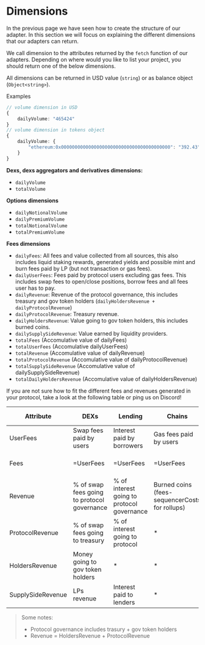 # Dimensions

In the previous page we have seen how to create the structure of our adapter. In this section we will focus on explaining the different dimensions that our adapters can return.

We call dimension to the attributes returned by the `fetch` function of our adapters. Depending on where would you like to list your project, you should return one of the below dimensions.

All dimensions can be returned in USD value (`string`) or as balance object (`Object<string>`).

Examples

```typescript
// volume dimension in USD
{
    dailyVolume: "465424"
}
// volume dimension in tokens object
{
    dailyVolume: {
        "ethereum:0x0000000000000000000000000000000000000000": "392.43"
    }
}
```

**Dexs, dexs aggregators and derivatives dimensions:**

* `dailyVolume`
* `totalVolume`

**Options dimensions**

* `dailyNotionalVolume`
* `dailyPremiumVolume`
* `totalNotionalVolume`
* `totalPremiumVolume`

**Fees dimensions**

* `dailyFees`: All fees and value collected from all sources, this also includes liquid staking rewards, generated yields and possible mint and burn fees paid by LP (but not transaction or gas fees).
* `dailyUserFees`: Fees paid by protocol users excluding gas fees. This includes swap fees to open/close positions, borrow fees and all fees user has to pay.
* `dailyRevenue`: Revenue of the protocol governance, this includes treasury and gov token holders (`dailyHoldersRevenue + dailyProtocolRevenue`)
* `dailyProtocolRevenue`: Treasury revenue.
* `dailyHoldersRevenue`: Value going to gov token holders, this includes burned coins.
* `dailySupplySideRevenue`: Value earned by liquidity providers.
* `totalFees` (Accomulative value of dailyFees)
* `totalUserFees` (Accomulative dailyUserFees)
* `totalRevenue` (Accomulative value of dailyRevenue)
* `totalProtocolRevenue` (Accomulative value of dailyProtocolRevenue)
* `totalSupplySideRevenue` (Accomulative value of dailySupplySideRevenue)
* `totalDailyHoldersRevenue` (Accomulative value of dailyHoldersRevenue)

If you are not sure how to fit the different fees and revenues generated in your protocol, take a look at the following table or ping us on Discord!

| Attribute         | DEXs                                        | Lending                                    | Chains                                         | NFT Marketplace                        | Derivatives                      | CDP                        | Liquid Staking                  | Yield                              | Synthetics                  |
| ----------------- | ------------------------------------------- | ------------------------------------------ | ---------------------------------------------- | -------------------------------------- | -------------------------------- | -------------------------- | ------------------------------- | ---------------------------------- | --------------------------- |
| UserFees          | Swap fees paid by users                     | Interest paid by borrowers                 | Gas fees paid by users                         | Fees paid by users                     | Fees paid by users               | Interest paid by borrowers | % of rewards paid to protocol   | Paid management + performance fees | Fees paid by users          |
| Fees              | =UserFees                                   | =UserFees                                  | =UserFees                                      | =UserFees                              | UserFees + burn/mint fees        | =UserFees                  | Staking rewards                 | Yield                              | =UserFees                   |
| Revenue           | % of swap fees going to protocol governance | % of interest going to protocol governance | Burned coins (fees-sequencerCosts for rollups) | Marketplace revenue + creator earnings | Protocol governance revenue      | =ProtocolRevenue           | =ProtocolRevenue                | =ProtocolRevenue                   | =ProtocolRevenue            |
| ProtocolRevenue   | % of swap fees going to treasury            | % of interest going to protocol            | \*                                             | Marketplace revenue                    | Value going to treasury          | Interest going to treasury | =UserFees                       | =UserFees                          | % of fees going to treasury |
| HoldersRevenue    | Money going to gov token holders            | \*                                         | \*                                             | \*                                     | Value going to gov token holders | \*                         | \*                              | \*                                 | \*                          |
| SupplySideRevenue | LPs revenue                                 | Interest paid to lenders                   | \*                                             | \*                                     | LP revenue                       | \*                         | Revenue earned by stETH holders | Yield excluding protocol fees      | LPs revenue                 |

> Some notes:
>
> * Protocol governance includes trasury + gov token holders
> * Revenue = HoldersRevenue + ProtocolRevenue
